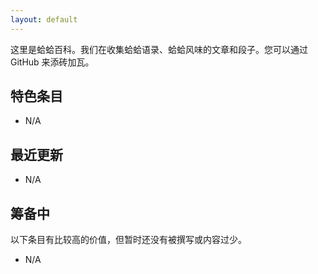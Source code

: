 ```yaml
---
layout: default
---
```


这里是蛤蛤百科。我们在收集蛤蛤语录、蛤蛤风味的文章和段子。您可以通过 GitHub 来添砖加瓦。

## 特色条目

- N/A

## 最近更新

- N/A

## 筹备中

以下条目有比较高的价值，但暂时还没有被撰写或内容过少。

- N/A